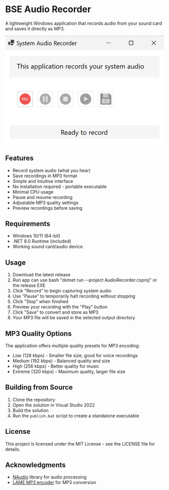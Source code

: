 # BSE Audio Recorder

A lightweight Windows application that records audio from your sound card and saves it directly as MP3.

![System Audio Recorder](images/2025-02-16%2015_46_41-System%20Audio%20Recorder.png)

## Features

- Record system audio (what you hear)
- Save recordings in MP3 format
- Simple and intuitive interface
- No installation required - portable executable
- Minimal CPU usage
- Pause and resume recording
- Adjustable MP3 quality settings
- Preview recordings before saving

## Requirements

- Windows 10/11 (64-bit)
- .NET 8.0 Runtime (included)
- Working sound card/audio device

## Usage

1. Download the latest release
2. Run app can use bash "dotnet run --project AudioRecorder.csproj" or the release EXE
3. Click "Record" to begin capturing system audio
4. Use "Pause" to temporarily halt recording without stopping
5. Click "Stop" when finished
6. Preview your recording with the "Play" button
7. Click "Save" to convert and store as MP3
8. Your MP3 file will be saved in the selected output directory

## MP3 Quality Options

The application offers multiple quality presets for MP3 encoding:
- Low (128 kbps) - Smaller file size, good for voice recordings
- Medium (192 kbps) - Balanced quality and size
- High (256 kbps) - Better quality for music
- Extreme (320 kbps) - Maximum quality, larger file size

## Building from Source

1. Clone the repository
2. Open the solution in Visual Studio 2022
3. Build the solution
4. Run the `publish.bat` script to create a standalone executable

## License

This project is licensed under the MIT License - see the LICENSE file for details.

## Acknowledgments

- [NAudio](https://github.com/naudio/NAudio) library for audio processing
- [LAME MP3 encoder](https://lame.sourceforge.io/) for MP3 conversion 